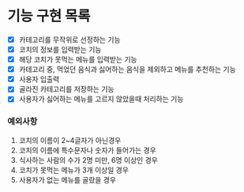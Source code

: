 # 기능 구현 목록
- [x] 카테고리를 무작위로 선정하는 기능
- [x] 코치의 정보를 입력받는 기능
- [x] 해당 코치가 못먹는 메뉴를 입력받는 기능
- [x] 카테고리 중, 먹었던 음식과 싫어하는 음식을 제외하고 메뉴를 추천하는 기능
- [x] 사용자 입출력
- [x] 골라진 카테고리를 저장하는 기능
- [x] 사용자가 싫어하는 메뉴를 고르지 않았을때 처리하는 기능

### 예외사항
1. 코치의 이름이 2~4글자가 아닌경우
2. 코치의 이름에 특수문자나 숫자가 들어가는 경우
3. 식사하는 사람의 수가 2명 미만, 6명 이상인 경우
4. 코치가 못먹는 메뉴가 3개 이상일 경우
5. 사용자가 없는 메뉴를 골랐을 경우
